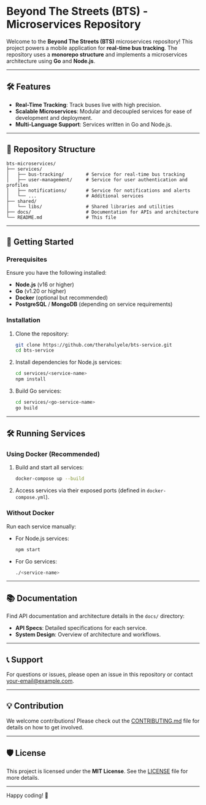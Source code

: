# Beyond The Streets (BTS) - Microservices Repository

Welcome to the **Beyond The Streets (BTS)** microservices repository! This project powers a mobile application for **real-time bus tracking**. The repository uses a **monorepo structure** and implements a microservices architecture using **Go** and **Node.js**.

---

## 🛠️ Features

- **Real-Time Tracking**: Track buses live with high precision.
- **Scalable Microservices**: Modular and decoupled services for ease of development and deployment.
- **Multi-Language Support**: Services written in Go and Node.js.

---

## 📁 Repository Structure

```
bts-microservices/
├── services/
│   ├── bus-tracking/        # Service for real-time bus tracking
│   ├── user-management/     # Service for user authentication and profiles
│   ├── notifications/       # Service for notifications and alerts
│   └── ...                  # Additional services
├── shared/
│   └── libs/                # Shared libraries and utilities
├── docs/                    # Documentation for APIs and architecture
└── README.md                # This file
```

---

## 🚀 Getting Started

### Prerequisites

Ensure you have the following installed:

- **Node.js** (v16 or higher)
- **Go** (v1.20 or higher)
- **Docker** (optional but recommended)
- **PostgreSQL** / **MongoDB** (depending on service requirements)

### Installation

1. Clone the repository:
   ```bash
   git clone https://github.com/therahulyele/bts-service.git
   cd bts-service
   ```

2. Install dependencies for Node.js services:
   ```bash
   cd services/<service-name>
   npm install
   ```

3. Build Go services:
   ```bash
   cd services/<go-service-name>
   go build
   ```

---

## 🛠️ Running Services

### Using Docker (Recommended)
1. Build and start all services:
   ```bash
   docker-compose up --build
   ```

2. Access services via their exposed ports (defined in `docker-compose.yml`).

### Without Docker
Run each service manually:
- For Node.js services:
  ```bash
  npm start
  ```
- For Go services:
  ```bash
  ./<service-name>
  ```

---

## 📚 Documentation

Find API documentation and architecture details in the `docs/` directory:
- **API Specs**: Detailed specifications for each service.
- **System Design**: Overview of architecture and workflows.

---

## 📞 Support

For questions or issues, please open an issue in this repository or contact [your-email@example.com](mailto:your-email@example.com).

---

## 💡 Contribution

We welcome contributions! Please check out the [CONTRIBUTING.md](CONTRIBUTING.md) file for details on how to get involved.

---

## 🛡️ License

This project is licensed under the **MIT License**. See the [LICENSE](LICENSE) file for more details.

---

Happy coding! 🚀